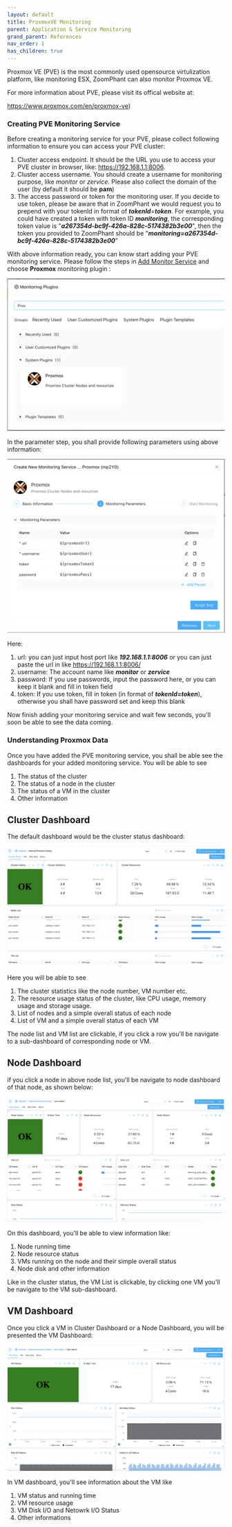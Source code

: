 ```yaml
---
layout: default
title: ProxmoxVE Monitoring
parent: Application & Service Monitoring
grand_parent: References
nav_order: 1
has_children: true
---
```


Proxmox VE (PVE) is the most commonly used opensource virtulization platform, like monitoring ESX, ZoomPhant can also monitor Proxmox VE.

For more information about PVE, please visit its offical website at:

https://www.proxmox.com/en/proxmox-ve)

### Creating PVE Monitoring Service

Before creating a monitoring service for your PVE, please collect following information to ensure you can access your PVE cluster:

1. Cluster access endpoint. It should be the URL you use to access your PVE cluster in browser, like: https://192.168.1.1:8006.
2. Cluster access username. You should create a username for monitoring purpose, like *monitor* or *zervice*. Please also collect the domain of the user (by default it should be **pam**)
3. The access password or token for the monitoring user. If you decide to use token, please be aware that in ZoomPhant we would request you to prepend with your tokenId in format of ***tokenId**=**token***. For example, you could have created a token with token ID ***monitoring***, the corresponding token value is "***a267354d-bc9f-426a-828c-5174382b3e00***", then the token you provided to ZoomPhant should be "***monitoring=a267354d-bc9f-426a-828c-5174382b3e00***"



With above information ready, you can know start adding your PVE monitoring service. Please follow the steps in [Add Monitor Service](../../01_service/) and choose **Proxmox** monitoring plugin :

![image-20240408205119158](./image-20240408205119158.png?lastModify=1712581049)



In the parameter step, you shall provide following parameters using above information:

![image-20240408205237283](./image-20240408205237283.png?lastModify=1712581049)



Here:

1. url: you can just input host port like ***192.168.1.1:8006*** or you can just paste the url in like https://192.168.1.1:8006/
2. username: The account name like ***monitor*** or ***zervice***
3. password: If you use passwords, input the password here, or you can keep it blank and fill in token field
4. token: If you use token, fill in token (in format of ***tokenId=token***), otherwise you shall have password set and keep this blank

Now finish adding your monitoring service and wait few seconds, you'll soon be able to see the data coming.



### Understanding Proxmox Data

Once you have added the PVE monitoring service, you shall be able see the dashboards for your added monitoring service. You will be able to see
1. The status of the cluster
2. The status of a node in the cluster
3. The status of a VM in the cluster
4. Other information

## Cluster Dashboard

The default dashboard would be the cluster status dashboard:

![image-20240408210653376](./image-20240408210653376.png)

Here you will be able to see
1. The cluster statistics like the node number, VM number etc.
2. The resource usage status of the cluster, like CPU usage, memory usage and storage usage.
3. List of nodes and a simple overall status of each node
4. List of VM and a simple overall status of each VM

The node list and VM list are clickable, if you click a row you'll be navigate to a sub-dashboard of corresponding node or VM.



## Node Dashboard

if you click a node in above node list, you'll be navigate to node dashboard of that node, as shown below:

![image-20240408211014475](./image-20240408211014475.png)



On this dashboard, you'll be able to view information like:

1. Node running time
2. Node resource status
3. VMs running on the node and their simple overall status
4. Node disk and other information

Like in the cluster status, the VM List is clickable, by clicking one VM you'll be navigate to the VM sub-dashboard.



## VM Dashboard

Once you click a VM in Cluster Dashboard or a Node Dashboard, you will be presented the VM Dashboard:

![image-20240408211530306](./image-20240408211530306.png)



In VM dashboard, you'll see information about the VM like
1. VM status and running time
2. VM resource usage
3. VM Disk I/O and Netowrk I/O Status
4. Other informations
